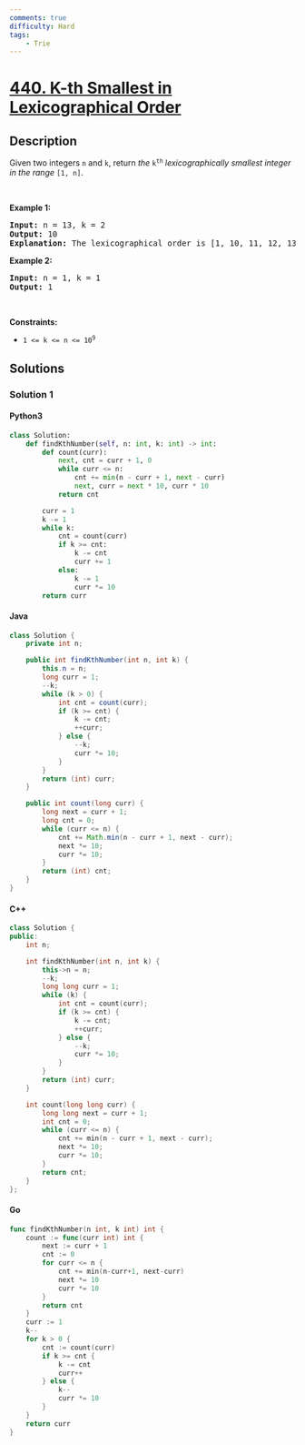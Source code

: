 ```yaml
---
comments: true
difficulty: Hard
tags:
    - Trie
---
```


<!-- problem:start -->

# [440. K-th Smallest in Lexicographical Order](https://leetcode.com/problems/k-th-smallest-in-lexicographical-order)

## Description

<!-- description:start -->

<p>Given two integers <code>n</code> and <code>k</code>, return <em>the</em> <code>k<sup>th</sup></code> <em>lexicographically smallest integer in the range</em> <code>[1, n]</code>.</p>

<p>&nbsp;</p>
<p><strong class="example">Example 1:</strong></p>

<pre>
<strong>Input:</strong> n = 13, k = 2
<strong>Output:</strong> 10
<strong>Explanation:</strong> The lexicographical order is [1, 10, 11, 12, 13, 2, 3, 4, 5, 6, 7, 8, 9], so the second smallest number is 10.
</pre>

<p><strong class="example">Example 2:</strong></p>

<pre>
<strong>Input:</strong> n = 1, k = 1
<strong>Output:</strong> 1
</pre>

<p>&nbsp;</p>
<p><strong>Constraints:</strong></p>

<ul>
	<li><code>1 &lt;= k &lt;= n &lt;= 10<sup>9</sup></code></li>
</ul>

<!-- description:end -->

## Solutions

<!-- solution:start -->

### Solution 1

<!-- tabs:start -->

#### Python3

```python
class Solution:
    def findKthNumber(self, n: int, k: int) -> int:
        def count(curr):
            next, cnt = curr + 1, 0
            while curr <= n:
                cnt += min(n - curr + 1, next - curr)
                next, curr = next * 10, curr * 10
            return cnt

        curr = 1
        k -= 1
        while k:
            cnt = count(curr)
            if k >= cnt:
                k -= cnt
                curr += 1
            else:
                k -= 1
                curr *= 10
        return curr
```

#### Java

```java
class Solution {
    private int n;

    public int findKthNumber(int n, int k) {
        this.n = n;
        long curr = 1;
        --k;
        while (k > 0) {
            int cnt = count(curr);
            if (k >= cnt) {
                k -= cnt;
                ++curr;
            } else {
                --k;
                curr *= 10;
            }
        }
        return (int) curr;
    }

    public int count(long curr) {
        long next = curr + 1;
        long cnt = 0;
        while (curr <= n) {
            cnt += Math.min(n - curr + 1, next - curr);
            next *= 10;
            curr *= 10;
        }
        return (int) cnt;
    }
}
```

#### C++

```cpp
class Solution {
public:
    int n;

    int findKthNumber(int n, int k) {
        this->n = n;
        --k;
        long long curr = 1;
        while (k) {
            int cnt = count(curr);
            if (k >= cnt) {
                k -= cnt;
                ++curr;
            } else {
                --k;
                curr *= 10;
            }
        }
        return (int) curr;
    }

    int count(long long curr) {
        long long next = curr + 1;
        int cnt = 0;
        while (curr <= n) {
            cnt += min(n - curr + 1, next - curr);
            next *= 10;
            curr *= 10;
        }
        return cnt;
    }
};
```

#### Go

```go
func findKthNumber(n int, k int) int {
	count := func(curr int) int {
		next := curr + 1
		cnt := 0
		for curr <= n {
			cnt += min(n-curr+1, next-curr)
			next *= 10
			curr *= 10
		}
		return cnt
	}
	curr := 1
	k--
	for k > 0 {
		cnt := count(curr)
		if k >= cnt {
			k -= cnt
			curr++
		} else {
			k--
			curr *= 10
		}
	}
	return curr
}
```

<!-- tabs:end -->

<!-- solution:end -->

<!-- problem:end -->
